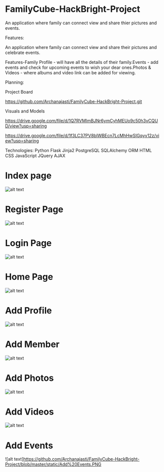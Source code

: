 # FamilyCube-HackBright-Project
An application where family can connect view and share thier pictures and events.

Features:

An application where family can connect view and share their pictures and celebrate events.

Features-Family Profile - will have all the details of their family.Events - add events and check for upcoming events to wish your dear ones.Photos & Videos - where albums and video link can be added for viewing.

Planning:

Project Board

https://github.com/Archanajasti/FamilyCube-HackBright-Project.git

Visuals and Models

https://drive.google.com/file/d/1Q7RVMImBJNr6ymCyhMEUo9c50h3vCQUD/view?usp=sharing

https://drive.google.com/file/d/1f3LC37PV8bIWBEcn7LcMhHwSIGqyv12z/view?usp=sharing

Technologies: Python Flask Jinja2 PostgreSQL SQLAlchemy ORM HTML CSS JavaScript JQuery AJAX


# Index page
![alt text](https://github.com/Archanajasti/FamilyCube-HackBright-Project/blob/master/static/Index%20Page.PNG)

# Register Page
![alt text](https://github.com/Archanajasti/FamilyCube-HackBright-Project/blob/master/static/Register%20Page.PNG)

# Login Page
![alt text](https://github.com/Archanajasti/FamilyCube-HackBright-Project/blob/master/static/Login%20Page.PNG)

# Home Page
![alt text](https://github.com/Archanajasti/FamilyCube-HackBright-Project/blob/master/static/Home%20Page.PNG)

# Add Profile
![alt text](https://github.com/Archanajasti/FamilyCube-HackBright-Project/blob/master/static/Add%20profile.PNG)

# Add Member
![alt text](https://github.com/Archanajasti/FamilyCube-HackBright-Project/blob/master/static/Add%20Member.PNG)

# Add Photos
![alt text](https://github.com/Archanajasti/FamilyCube-HackBright-Project/blob/master/static/Add%20Photos.PNG)

# Add Videos
![alt text](https://github.com/Archanajasti/FamilyCube-HackBright-Project/blob/master/static/Add%20Videos.PNG)

# Add Events
![alt text]https://github.com/Archanajasti/FamilyCube-HackBright-Project/blob/master/static/Add%20Events.PNG





